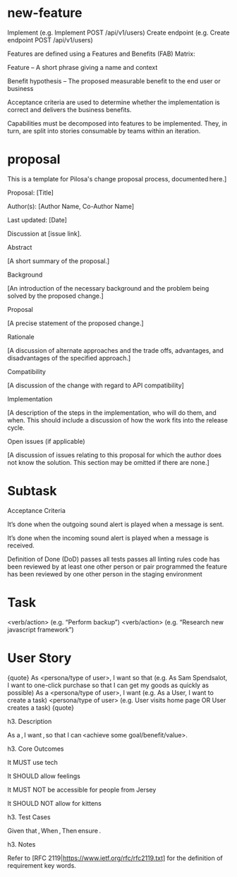 # new-feature

Implement (e.g. Implement POST /api/v1/users) Create endpoint (e.g. Create endpoint POST /api/v1/users)

Features are defined using a Features and Benefits (FAB) Matrix:

Feature – A short phrase giving a name and context

Benefit hypothesis – The proposed measurable benefit to the end user or business

Acceptance criteria are used to determine whether the implementation is correct and delivers the business benefits.

Capabilities must be decomposed into features to be implemented. They, in turn, are split into stories consumable by teams within an iteration.


# proposal

This is a template for Pilosa's change proposal process, documented here.]

Proposal: [Title]

Author(s): [Author Name, Co-Author Name]

Last updated: [Date]

Discussion at [issue link].

Abstract

[A short summary of the proposal.]

Background

[An introduction of the necessary background and the problem being solved by the proposed change.]

Proposal

[A precise statement of the proposed change.]

Rationale

[A discussion of alternate approaches and the trade offs, advantages, and disadvantages of the specified approach.]

Compatibility

[A discussion of the change with regard to API compatibility]

Implementation

[A description of the steps in the implementation, who will do them, and when. This should include a discussion of how the work fits into the release cycle.

Open issues (if applicable)

[A discussion of issues relating to this proposal for which the author does not know the solution. This section may be omitted if there are none.]


# Subtask

Acceptance Criteria

It’s done when the outgoing sound alert is played when a message is sent.

It’s done when the incoming sound alert is played when a message is received.

Definition of Done (DoD) passes all tests passes all linting rules code has been reviewed by at least one other person or pair programmed the feature has been reviewed by one other person in the staging environment


# Task

<verb/action> (e.g. “Perform backup”) <verb/action> (e.g. “Research new javascript framework”)


# User Story

{quote} As <persona/type of user>, I want so that (e.g. As Sam Spendsalot, I want to one-click purchase so that I can get my goods as quickly as possible) As a <persona/type of user>, I want (e.g. As a User, I want to create a task) <persona/type of user> (e.g. User visits home page OR User creates a task) {quote}

h3. Description

As a , I want , so that I can <achieve some goal/benefit/value>.

h3. Core Outcomes

It MUST use tech

It SHOULD allow feelings

It MUST NOT be accessible for people from Jersey

It SHOULD NOT allow for kittens

h3. Test Cases

Given that , When , Then ensure .

h3. Notes

Refer to [RFC 2119|https://www.ietf.org/rfc/rfc2119.txt] for the definition of requirement key words.
